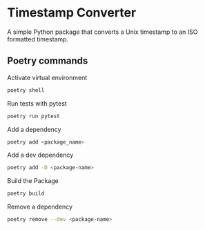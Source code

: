# Timestamp Converter

A simple Python package that converts a Unix timestamp to an ISO formatted timestamp.


## Poetry commands
Activate virtual environment
```bash
poetry shell
```
Run tests with pytest
```bash
poetry run pytest
```
Add a dependency
```bash
poetry add <package_name>
```
Add a dev dependency
```bash
poetry add -D <package-name>
```
Build the Package
```bash
poetry build
```
Remove a dependency
```bash
poetry remove --dev <package-name>
```